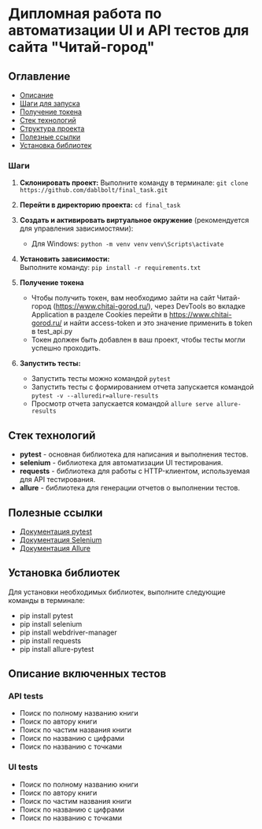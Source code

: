 # Дипломная работа по автоматизации UI и API тестов для сайта "Читай-город"

## Оглавление
- [Описание](#описание)
- [Шаги для запуска](#шаги-для-запуска)
- [Получение токена](#получение-токена)
- [Стек технологий](#стек-технологий)
- [Структура проекта](#структура-проекта)
- [Полезные ссылки](#полезные-ссылки)
- [Установка библиотек](#установка-библиотек)


### Шаги
1. **Склонировать проект:** 
    Выполните команду в терминале: `git clone https://github.com/dablbolt/final_task.git`

2. **Перейти в директорию проекта:**
        `cd final_task`

3. **Создать и активировать виртуальное окружение** (рекомендуется для управления зависимостями):  
    - Для Windows:
   `python -m venv venv`
   `venv\Scripts\activate`

4. **Установить зависимости:**  
   Выполните команду:
   `pip install -r requirements.txt`

5. **Получение токена**  
   - Чтобы получить токен, вам необходимо зайти на сайт Читай-город (https://www.chitai-gorod.ru/), 
   через DevTools во вкладке Application в разделе Cookies перейти в https://www.chitai-gorod.ru/
   и найти access-token и это значение применить в token в test_api.py
   - Токен должен быть добавлен в ваш проект, чтобы тесты могли успешно проходить.

6. **Запустить тесты:** 
    - Запустить тесты можно командой `pytest` 
    - Запустить тесты с формированием отчета запускается командой `pytest -v --alluredir=allure-results`
    - Просмотр отчета запускается командой `allure serve allure-results`


## Стек технологий
- **pytest** - основная библиотека для написания и выполнения тестов.
- **selenium** - библиотека для автоматизации UI тестирования.
- **requests** - библиотека для работы с HTTP-клиентом, используемая для API тестирования.
- **allure** - библиотека для генерации отчетов о выполнении тестов.


## Полезные ссылки
- [Документация pytest](https://docs.pytest.org/en/stable/)
- [Документация Selenium](https://www.selenium.dev/documentation/webdriver/)
- [Документация Allure](https://docs.qameta.io/allure/)

## Установка библиотек
Для установки необходимых библиотек, выполните следующие команды в терминале:
- pip install pytest
- pip install selenium
- pip install webdriver-manager
- pip install requests
- pip install allure-pytest

## Описание  включенных тестов 
### API tests
 - Поиск по полному названию книги
 - Поиск по автору книги
 - Поиск по частим названия книги
 - Поиск по названию с цифрами
 - Поиск по названию с точками
### UI tests
 - Поиск по полному названию книги
 - Поиск по автору книги
 - Поиск по частим названия книги
 - Поиск по названию с цифрами
 - Поиск по названию с точками